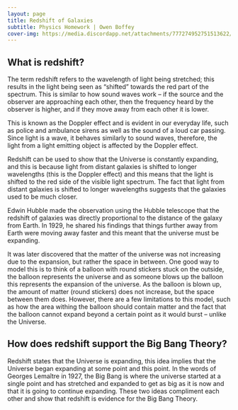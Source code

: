 ```yaml
---
layout: page
title: Redshift of Galaxies
subtitle: Physics Homework | Owen Boffey
cover-img: https://media.discordapp.net/attachments/777274952751513622/808665651433570324/2021-01-07_16.36.26.png
---
```


## What is redshift?

The term redshift refers to the wavelength of light being stretched; this results in the light being seen as “shifted” towards the red part of the spectrum. This is similar to how sound waves work – if the source and the observer are approaching each other, then the frequency heard by the observer is higher, and if they move away from each other it is lower. 

This is known as the Doppler effect and is evident in our everyday life, such as police and ambulance sirens as well as the sound of a loud car passing. Since light is a wave, it behaves similarly to sound waves, therefore, the light from a light emitting object is affected by the Doppler effect. 

Redshift can be used to show that the Universe is constantly expanding, and this is because light from distant galaxies is shifted to longer wavelengths (this is the Doppler effect) and this means that the light is shifted to the red side of the visible light spectrum. The fact that light from distant galaxies is shifted to longer wavelengths suggests that the galaxies used to be much closer. 

Edwin Hubble made the observation using the Hubble telescope that the redshift of galaxies was directly proportional to the distance of the galaxy from Earth. In 1929, he shared his findings that things further away from Earth were moving away faster and this meant that the universe must be expanding. 

It was later discovered that the matter of the universe was not increasing due to the expansion, but rather the space in between. One good way to model this is to think of a balloon with round stickers stuck on the outside, the balloon represents the universe and as someone blows up the balloon this represents the expansion of the universe. As the balloon is blown up, the amount of matter (round stickers) does not increase, but the space between them does. However, there are a few limitations to this model, such as how the area withing the balloon should contain matter and the fact that the balloon cannot expand beyond a certain point as it would burst – unlike the Universe.

## How does redshift support the Big Bang Theory?

Redshift states that the Universe is expanding, this idea implies that the Universe began expanding at some point and this point. In the words of Georges Lemaître in 1927, the Big Bang is where the universe started at a single point and has stretched and expanded to get as big as it is now and that it is going to continue expanding. These two ideas compliment each other and show that redshift is evidence for the Big Bang Theory.

